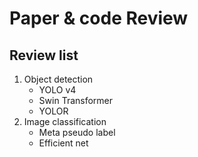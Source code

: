 # Paper & code Review
## Review list
1.	Object detection
    - YOLO v4
    - Swin Transformer
    - YOLOR
2.	Image classification
    - Meta pseudo label
    - Efficient net



